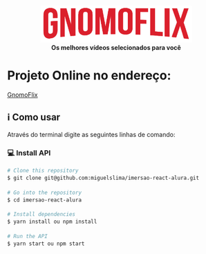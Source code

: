 <h4 align="center">
<img src="https://github.com/miguelslima/imersao-react-alura/blob/master/gnomoflix.png" width="350px" /><br>
 <b>Os melhores vídeos selecionados para você</b>
</h4>

# Projeto Online no endereço: 

[GnomoFlix](https://gnomoflix.vercel.app/)

## :information_source: Como usar

Através do terminal digite as seguintes linhas de comando:

### :computer: Install API

```bash
# Clone this repository
$ git clone git@github.com:miguelslima/imersao-react-alura.git

# Go into the repository
$ cd imersao-react-alura

# Install dependencies
$ yarn install ou npm install

# Run the API
$ yarn start ou npm start
```